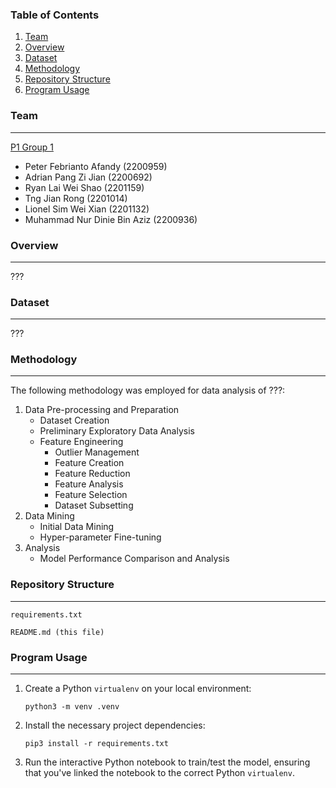 ### Table of Contents
1. [Team](#team)
2. [Overview](#overview)
5. [Dataset](#dataset)
2. [Methodology](#methodology)
3. [Repository Structure](#repository-structure)
4. [Program Usage](#program-usage)

### Team
---
<ins>P1 Group 1</ins>
- Peter Febrianto Afandy (2200959)
- Adrian Pang Zi Jian (2200692)
- Ryan Lai Wei Shao (2201159)
- Tng Jian Rong (2201014)
- Lionel Sim Wei Xian (2201132)
- Muhammad Nur Dinie Bin Aziz (2200936)

### Overview
---
???

### Dataset
---
???

### Methodology
---
The following methodology was employed for data analysis of ???:
1. Data Pre-processing and Preparation 
    - Dataset Creation
    - Preliminary Exploratory Data Analysis
    - Feature Engineering
        - Outlier Management
        - Feature Creation
        - Feature Reduction
        - Feature Analysis
        - Feature Selection
        - Dataset Subsetting
2. Data Mining
    - Initial Data Mining
    -  Hyper-parameter Fine-tuning
3. Analysis
    - Model Performance Comparison and Analysis


### Repository Structure
---
```
requirements.txt

README.md (this file)
```

### Program Usage
---
1. Create a Python `virtualenv` on your local environment:
    ```
    python3 -m venv .venv
    ```
2. Install the necessary project dependencies:
    ```
    pip3 install -r requirements.txt
    ```
3. Run the interactive Python notebook to train/test the model, ensuring that you've linked the notebook to the correct Python `virtualenv`. 
